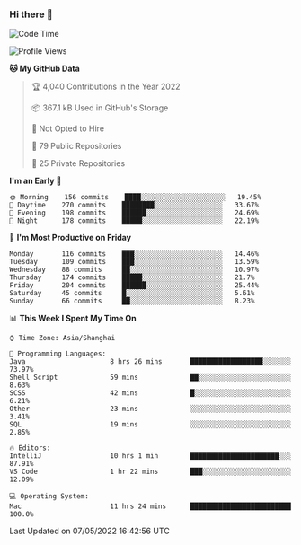 ### Hi there 👋

<!--
**qbosen/qbosen** is a ✨ _special_ ✨ repository because its `README.md` (this file) appears on your GitHub profile.

Here are some ideas to get you started:

- 🔭 I’m currently working on ...
- 🌱 I’m currently learning ...
- 👯 I’m looking to collaborate on ...
- 🤔 I’m looking for help with ...
- 💬 Ask me about ...
- 📫 How to reach me: ...
- 😄 Pronouns: ...
- ⚡ Fun fact: ...
-->

<!--START_SECTION:waka-->
![Code Time](http://img.shields.io/badge/Code%20Time-0-blue)

![Profile Views](http://img.shields.io/badge/Profile%20Views-5-blue)

**🐱 My GitHub Data** 

> 🏆 4,040 Contributions in the Year 2022
 > 
> 📦 367.1 kB Used in GitHub's Storage 
 > 
> 🚫 Not Opted to Hire
 > 
> 📜 79 Public Repositories 
 > 
> 🔑 25 Private Repositories  
 > 
**I'm an Early 🐤** 

```text
🌞 Morning    156 commits    ████░░░░░░░░░░░░░░░░░░░░░   19.45% 
🌆 Daytime    270 commits    ████████░░░░░░░░░░░░░░░░░   33.67% 
🌃 Evening    198 commits    ██████░░░░░░░░░░░░░░░░░░░   24.69% 
🌙 Night      178 commits    █████░░░░░░░░░░░░░░░░░░░░   22.19%

```
📅 **I'm Most Productive on Friday** 

```text
Monday       116 commits    ███░░░░░░░░░░░░░░░░░░░░░░   14.46% 
Tuesday      109 commits    ███░░░░░░░░░░░░░░░░░░░░░░   13.59% 
Wednesday    88 commits     ██░░░░░░░░░░░░░░░░░░░░░░░   10.97% 
Thursday     174 commits    █████░░░░░░░░░░░░░░░░░░░░   21.7% 
Friday       204 commits    ██████░░░░░░░░░░░░░░░░░░░   25.44% 
Saturday     45 commits     █░░░░░░░░░░░░░░░░░░░░░░░░   5.61% 
Sunday       66 commits     ██░░░░░░░░░░░░░░░░░░░░░░░   8.23%

```


📊 **This Week I Spent My Time On** 

```text
⌚︎ Time Zone: Asia/Shanghai

💬 Programming Languages: 
Java                     8 hrs 26 mins       ██████████████████░░░░░░░   73.97% 
Shell Script             59 mins             ██░░░░░░░░░░░░░░░░░░░░░░░   8.63% 
SCSS                     42 mins             █░░░░░░░░░░░░░░░░░░░░░░░░   6.21% 
Other                    23 mins             ░░░░░░░░░░░░░░░░░░░░░░░░░   3.41% 
SQL                      19 mins             ░░░░░░░░░░░░░░░░░░░░░░░░░   2.85%

🔥 Editors: 
IntelliJ                 10 hrs 1 min        ██████████████████████░░░   87.91% 
VS Code                  1 hr 22 mins        ███░░░░░░░░░░░░░░░░░░░░░░   12.09%

💻 Operating System: 
Mac                      11 hrs 24 mins      █████████████████████████   100.0%

```


 Last Updated on 07/05/2022 16:42:56 UTC
<!--END_SECTION:waka-->
